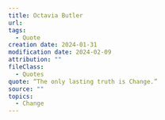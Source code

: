 ```yaml
---
title: Octavia Butler
url: 
tags:
  - Quote
creation date: 2024-01-31
modification date: 2024-02-09
attribution: ""
fileClass:
  - Quotes
quote: “The only lasting truth is Change.”
source: ""
topics:
  - Change
---
```

